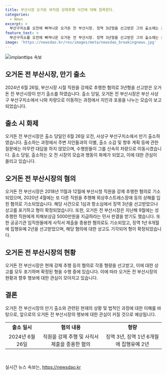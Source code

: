```yaml
---
title: 부산시장 오거돈 여직원 강제추행 사건에 대해 침묵한다.
categories:
  - News
excerpt: >
  부산구치소를 오전에 빠져나온 오거돈 전 부산시장. 징역 3년형을 선고받은 그의 출소에는 관계자와 지인들이 차량을 기다리며 나타났고, 출소 후 오 전 시장은 어떤 언급도 없이 차량으로 떠났다. 2018년과 2020년 각각 두 명의 직원을 강제 추행한 혐의로 기소되었으며, 상고를 포기하고 징역 3년을 확정받았다. 또한 지난해 피해 직원에게 5000만원의 보상금을 지급하도록 판결을 받았으며, 직권남용권리행사방해 혐의로 추가 기소되어 징역 1년 6개월에 집행유예 2년을 선고받기도 했다. 상고를 포기하여 형이 확정된 상태다.
feature_text: >
  부산구치소를 오전에 빠져나온 오거돈 전 부산시장. 징역 3년형을 선고받은 그의 출소에는 관계자와 지인들이 차량을 기다리며 나타났고, 출소 후 오 전 시장은 어떤 언급도 없이 차량으로 떠났다. 2018년과 2020년 각각 두 명의 직원을 강제 추행한 혐의로 기소되었으며, 상고를 포기하고 징역 3년을 확정받았다. 또한 지난해 피해 직원에게 5000만원의 보상금을 지급하도록 판결을 받았으며, 직권남용권리행사방해 혐의로 추가 기소되어 징역 1년 6개월에 집행유예 2년을 선고받기도 했다. 상고를 포기하여 형이 확정된 상태다.
image: 'https://newsdao.kr/res/images/meta/newsdao_breakingnews.jpg'
---
```


<p><img src="https://newsdao.kr/res/images/meta/newsdao_breakingnews.jpg" alt="implanttips 속보" /></p>

<h2 data-ke-size="size26">오거돈 전 부산시장, 만기 출소</h2>

<p data-ke-size="size16">2024년 6월 26일, 부산시장 시절 직원을 강제로 추행한 혐의로 3년형을 선고받은 오거돈 전 부산시장이 만기 출소를 하였습니다. 출소 당일, 오거돈 전 부산시장은 부산 사상구 부산구치소에서 나와 차량으로 이동하는 과정에서 지인과 포옹을 나누는 모습이 보고되었습니다.</p>

<h2 data-ke-size="size26">출소 시 화제</h2>

<p data-ke-size="size16">오거돈 전 부산시장은 출소 당일인 6월 26일 오전, 사상구 부산구치소에서 만기 출소하였습니다. 출소하는 과정에서 주변 지인들과의 이별, 출소 소감 및 향후 계획 등에 관한 질문에는 아무런 대답을 하지 않았으며, 수행원들이 그를 신속히 차량으로 이동시켰습니다. 출소 당일, 출소하는 오 전 시장의 모습과 행동이 화제가 되었고, 이에 대한 관심이 쏠리고 있습니다.</p>

<h2 data-ke-size="size26">오거돈 전 부산시장의 혐의</h2>

<p data-ke-size="size16">오거돈 전 부산시장은 2018년 11월과 12월에 부산시청 직원을 강제 추행한 혐의로 기소되었으며, 2020년 4월에는 또 다른 직원을 추행해 외상후스트레스장애 등의 상해를 입힌 혐의로 기소되었습니다. 해당 사건으로 1심과 항소심에서 징역 3년을 선고받았으나 상고를 포기하고 형이 확정되었습니다. 또한, 오거돈 전 부산시장은 지난해 9월에는 성추행한 직원에게 피해보상금 5000만원을 지급하라는 민사 판결을 받기도 했습니다. 또한 공공기관 임직원들에게 사직서 제출을 종용한 혐의로도 기소되었고, 징역 1년 6개월에 집행유예 2년을 선고받았으며, 해당 혐의에 대한 상고도 기각되어 형이 확정되었습니다.</p>

<h2 data-ke-size="size26">오거돈 전 부산시장의 현황</h2>

<p data-ke-size="size16">오거돈 전 부산시장은 현재 강제 추행 등의 혐의로 각종 형량을 선고받고, 이에 대한 상고를 모두 포기하며 확정된 형을 수행 중에 있습니다. 이에 따라 오거돈 전 부산시장의 현황과 향후 행보에 대한 관심이 모아지고 있습니다.</p>

<h2 data-ke-size="size26">결론</h2>

<p data-ke-size="size16">오거돈 전 부산시장의 만기 출소와 관련된 현재의 상황 및 법적인 과정에 대한 이해를 바탕으로, 앞으로의 오거돈 전 부산시장의 행보에 대한 관심이 커질 것으로 예상됩니다.</p>

<table>
<tbody>
<tr>
<td style="text-align: center; height: 17px;"><b>출소 일시</b></td>
<td style="text-align: center; height: 17px;"><b>혐의 내용</b></td>
<td style="text-align: center; height: 17px;"><b>형량</b></td>
</tr>
<tr>
<td style="text-align: center; height: 17px;">2024년 6월 26일</td>
<td style="text-align: center; height: 17px;">직원을 강제 추행 및 사직서 제출을 종용한 혐의</td>
<td style="text-align: center; height: 17px;">징역 3년, 징역 1년 6개월에 집행유예 2년</td>
</tr>
</tbody>
</table>

<p data-ke-size="size16">&nbsp;</p>
실시간 뉴스 속보는, <a href="https://newsdao.kr" rel="dofollow">https://newsdao.kr</a>


